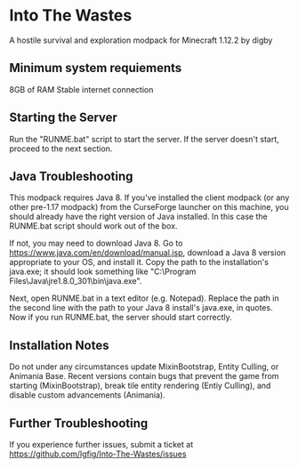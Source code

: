 # Into The Wastes
A hostile survival and exploration modpack for Minecraft 1.12.2
by digby

## Minimum system requiements
8GB of RAM
Stable internet connection

## Starting the Server
Run the "RUNME.bat" script to start the server. If the server doesn't start, proceed to the next section.

## Java Troubleshooting
This modpack requires Java 8. If you've installed the client modpack (or any other pre-1.17 modpack) from the CurseForge launcher on this machine, you should already have the right version of Java installed. In this case the RUNME.bat script should work out of the box. 

If not, you may need to download Java 8. Go to https://www.java.com/en/download/manual.jsp, 
download a Java 8 version appropriate to your OS, and install it. Copy the path to the installation's java.exe; it should look something like "C:\Program Files\Java\jre1.8.0_301\bin\java.exe".

Next, open RUNME.bat in a text editor (e.g. Notepad). Replace the path in the second line with the path to your Java 8 install's java.exe, in quotes. Now if you run RUNME.bat, the server should start correctly.

## Installation Notes
Do not under any circumstances update MixinBootstrap, Entity Culling, or Animania Base. Recent versions contain bugs that prevent the game from starting (MixinBootstrap), break tile entity rendering (Entiy Culling), and disable custom advancements (Animania).

## Further Troubleshooting
If you experience further issues, submit a ticket at https://github.com/Igfig/Into-The-Wastes/issues